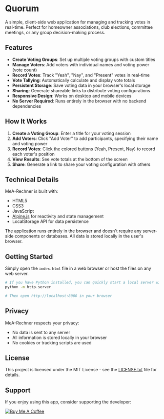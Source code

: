# Quorum

A simple, client-side web application for managing and tracking votes in real-time. Perfect for homeowner associations, club elections, committee meetings, or any group decision-making process.

## Features

- **Create Voting Groups**: Set up multiple voting groups with custom titles
- **Manage Voters**: Add voters with individual names and voting power (vote count)
- **Record Votes**: Track "Yeah", "Nay", and "Present" votes in real-time
- **Vote Tallying**: Automatically calculate and display vote totals
- **Persistent Storage**: Save voting data in your browser's local storage
- **Sharing**: Generate shareable links to distribute voting configurations
- **Responsive Design**: Works on desktop and mobile devices
- **No Server Required**: Runs entirely in the browser with no backend dependencies

## How It Works

1. **Create a Voting Group**: Enter a title for your voting session
2. **Add Voters**: Click "Add Voter" to add participants, specifying their name and voting power
3. **Record Votes**: Click the colored buttons (Yeah, Present, Nay) to record each voter's position
4. **View Results**: See vote totals at the bottom of the screen
5. **Share**: Generate a link to share your voting configuration with others

## Technical Details

MeA-Rechner is built with:
- HTML5
- CSS3
- JavaScript
- [Alpine.js](https://alpinejs.dev/) for reactivity and state management
- LocalStorage API for data persistence

The application runs entirely in the browser and doesn't require any server-side components or databases. All data is stored locally in the user's browser.

## Getting Started

Simply open the `index.html` file in a web browser or host the files on any web server.

```bash
# If you have Python installed, you can quickly start a local server with:
python -m http.server

# Then open http://localhost:8000 in your browser
```

## Privacy

MeA-Rechner respects your privacy:
- No data is sent to any server
- All information is stored locally in your browser
- No cookies or tracking scripts are used

## License

This project is licensed under the MIT License - see the [LICENSE.txt](LICENSE.txt) file for details.

## Support

If you enjoy using this app, consider supporting the developer:

[![Buy Me A Coffee](https://www.buymeacoffee.com/assets/img/custom_images/orange_img.png)](https://buymeacoffee.com/holzschneider)